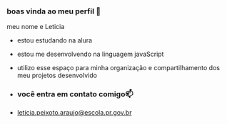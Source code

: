 ### boas vinda ao meu perfil 🩵

meu nome e Leticia

- estou estudando na alura
- estou me desenvolvendo na linguagem javaScript
- utilizo esse espaço para minha organização e compartilhamento dos meu projetos desenvolvido

- ### você entra em contato comigo📫

- leticia.peixoto.araujo@escola.pr.gov.br

  
